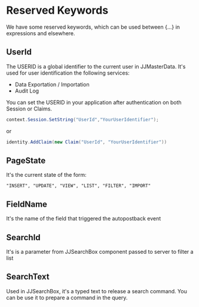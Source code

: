 # Reserved Keywords
We have some reserved keywords, which can be used between {...} in expressions and elsewhere.

## UserId
The USERID is a global identifier to the current user in JJMasterData. It's used for  user identification the following services:

- Data Exportation / Importation
- Audit Log 

You can set the USERID in your application after authentication on both Session or Claims.

```cs
context.Session.SetString("UserId","YourUserIdentifier");
```
or
```cs
identity.AddClaim(new Claim("UserId", "YourUserIdentifier"))
```

## PageState
It's the current state of the form:
```
"INSERT", "UPDATE", "VIEW", "LIST", "FILTER", "IMPORT"
```
## FieldName
It's the name of the field that triggered the autopostback event

## SearchId
It's is a parameter from JJSearchBox component passed to server to filter a list

## SearchText
Used in JJSearchBox, it's a typed text to release a search command. You can be use it to prepare a command in the query.